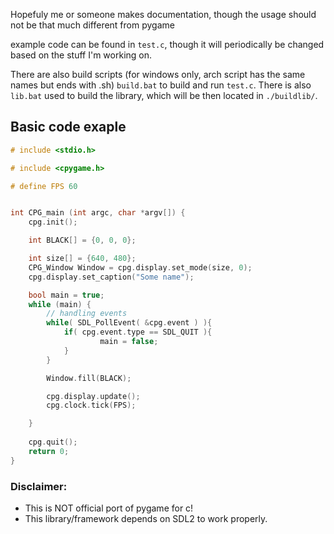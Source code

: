 Hopefuly me or someone makes documentation, though the usage should not be that much different from pygame

example code can be found in `test.c`, though it will periodically be changed based on the stuff I'm working on.

There are also build scripts (for windows only, arch script has the same names but ends with .sh) `build.bat` to build and run `test.c`.
There is also `lib.bat` used to build the library, which will be then located in `./buildlib/`.

## Basic code exaple 

```c
# include <stdio.h>

# include <cpygame.h>

# define FPS 60


int CPG_main (int argc, char *argv[]) {
	cpg.init();

	int BLACK[] = {0, 0, 0};

	int size[] = {640, 480};
	CPG_Window Window = cpg.display.set_mode(size, 0);
	cpg.display.set_caption("Some name");

	bool main = true;
	while (main) {
		// handling events
		while( SDL_PollEvent( &cpg.event ) ){
			if( cpg.event.type == SDL_QUIT ){
					main = false;
			}
		}

		Window.fill(BLACK);

		cpg.display.update();
		cpg.clock.tick(FPS);

	}
	
	cpg.quit();
	return 0;
}

```

### Disclaimer: 
* This is NOT official port of pygame for c!
* This library/framework depends on SDL2 to work properly.
